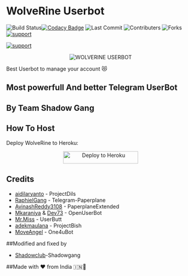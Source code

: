 # WolveRine Userbot

![Build Status](https://travis-ci.com/ShadoWClub/wolverineuserbot.svg?branch=sql-extended)[![Codacy Badge](https://app.codacy.com/project/badge/Grade/38fee611df7c4312be63a15cad64a50a)](https://www.codacy.com/manual/ShadoWClub/wolverineuserbot?utm_source=github.com&amp;utm_medium=referral&amp;utm_content=ShadoWClub/wolverineuserbot&amp;utm_campaign=Badge_Grade) ![Last Commit](https://img.shields.io/github/last-commit/shadowclub/wolverineuserbot) ![Contributers](https://img.shields.io/github/contributors/ShadoWClub/wolverineuserbot) ![Forks](https://img.shields.io/github/forks/shadowclub/wolverineuserbot)     
<a href="https://t.me/WolveRineChat"> <img src="https://img.shields.io/badge/telegram-Support_Group-blue?style=social&logo=telegram" alt="support" /></a>
</p> <a href="https://t.me/WolveRineUpdates"> <img src="https://img.shields.io/badge/telegram-Support_Channel-blue?style=social&logo=telegram" alt="support" /></a>
</p>

<p align="center">
<img src="https://telegra.ph/file/f90dcf7aa0e4daf69348b.jpg" alt="WOLVERINE USERBOT">

Best Userbot to manage your account 😻


## Most powerfull And better Telegram UserBot

## By Team Shadow Gang


## How To Host
Deploy WolveRine to Heroku:

<p align="center"><a href="https://heroku.com/deploy?template=https://github.com/ShadoWClub/wolverine/tree/master"> <img src="https://telegra.ph/file/3d5baaff9cbb43c5a525e.png" alt="Deploy to Heroku" width="200" height="33.33"/></a></p>




## Credits
* [aidilaryanto](https://github.com/aidilaryanto) - ProjectDils
* [RaphielGang](https://github.com/RaphielGang) - Telegram-Paperplane
* [AvinashReddy3108](https://github.com/AvinashReddy3108) - PaperplaneExtended
* [Mkaraniya](https://github.com/mkaraniya) & [Dev73](https://github.com/Devp73) - OpenUserBot
* [Mr.Miss](https://github.com/keselekpermen69) - UserButt
* [adekmaulana](https://github.com/adekmaulana) - ProjectBish
* [MoveAngel](https://github.com/MoveAngel) - One4uBot


##Modified and fixed by 
* [Shadowclub](https://github.com/shadowclub)-Shadowgang

##Made with ❤ from India 🇮🇳🤩
